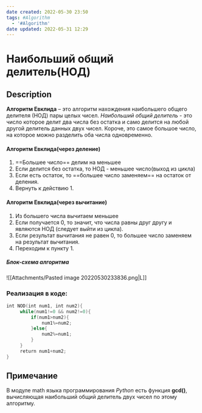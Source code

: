 ```yaml
---
date created: 2022-05-30 23:50
tags: #Algorithm
  - '#Algorithm'
date updated: 2022-05-31 12:29
---
```


# Наибольший общий делитель(НОД)

## Description

**Алгоритм Евклида** – это алгоритм нахождения наибольшего общего делителя (НОД) пары целых чисел.
_Наибольший общий делитель_ - это число которое делит два числа без остатка и само делится на любой другой делитель данных двух чисел. Короче, это самое большое число, на которое можно разделить оба числа одновременно.

#### Алгоритм Евклида(через деление)

1. ==Большее число== делим на меньшее
2. Если делится без остатка, то НОД - меньшее число(выход из цикла)
3. Если есть остаток, то ==большее число заменяем== на остаток от деления.
4. Вернуть к действию 1.

#### Алгоритм Евклида(через вычитание)

1. Из большего числа вычитаем меньшее
2. Если получается 0, то значит, что числа равны друг другу и являются НОД (следует выйти из цикла).
3. Если результат вычитания не равен 0, то большее число заменяем на результат вычитания.
4. Переходим к пункту 1.

##### Блок-схема алгоритма

![[Attachments/Pasted image 20220530233836.png|L]]

### Реализация в коде:

```cpp
int NOD(int num1, int num2){
     while(num1!=0 && num2!=0){
         if(num1>num2){
             num1%=num2;
         }else{
             num2%=num1;
         }
     }
     return num1+num2;
}
```

## Примечание

В модуле math языка программирования _Python_ есть функция **gcd()**, вычисляющая наибольший общий делитель двух чисел по этому алгоритму.
